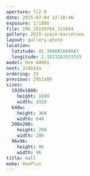 ```yaml
---
aperture: f/2.0
date: 2015-07-04 12:10:46
exposure: 1/1800
file: IMG_20150704_121044
gallery: 2015-spain-barcelona
layout: gallery-photo
location:
  latitude: 41.390681666667
  longitude: 2.1813183333333
model: One A0001
next: 3c8b14a
ordering: 33
previous: 2951a89
sizes:
  1920x1080:
    height: 1080
    width: 1920
  640w:
    height: 360
    width: 640
  200x200:
    height: 200
    width: 200
  96x96:
    height: 96
    width: 96
title: null
make: OnePlus
---
```

